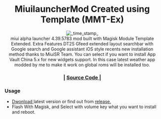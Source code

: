 <h1 align="center">MiuilauncherMod Created using Template (MMT-Ex)</h1>

<div align="center">
 <!-- Min Magisk -->
    <img src="https://img.shields.io/badge/MinMagisk-20.4-red.svg?longCache=true&style=flat-square"
      alt="_time_stamp_" /></div>

<div align="center">
  miui alpha launcher 4.39.5783 mod built with Magisk Module Template Extended. Extra Features DT2S Gfeed extended layout searchbar with Google search and Google assistant iOS style recents new installation method thanks to MiuiSR Team. You can select if you want to install App Vault China 5.x for new widgets support. In this case latest weather app modded by me to make it work on global roms will be installed too.
</div>

<div align="center">
  <h3>
  <span> | </span>
    <a href="https://github.com/ahksoft/miuialphalaunchermod/archive/refs/heads/master.zip">
       Source Code
    </a>
    <span> | </span>
  </h3>
</div>

### Usage
- <a href="https://github.com/ahksoft/miuialphalaunchermod/releases/download/v1.0/MiuilauncherModbyAHKsoft.zip">
       Dwonload
    </a>  latest version or find out from <a href="https://github.com/ahksoft/miuialphalaunchermod/releases">
       release.
    </a> 
- Flash With Magisk, and Select with volume key what you want to install and reboot.

